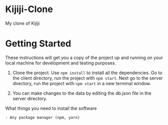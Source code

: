 # Kijiji-Clone
My clone of Kijiji

# Getting Started

These instructions will get you a copy of the project up and running on your local machine for development and testing purposes.

1. Clone the project. Use `npm install` to install all the dependencies. Go to the client directory, run the project with `npm start`. Next go to the server directory, run the project with `npm start` in a new terminal window.

2. You can make changes to the data by editing the db.json file in the server directory.


What things you need to install the software

```
- Any package manager (npm, yarn)
```
